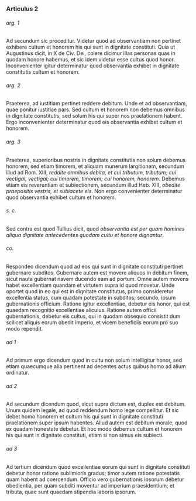 ### Articulus 2

###### arg. 1
Ad secundum sic proceditur. Videtur quod ad observantiam non pertinet exhibere cultum et honorem his qui sunt in dignitate constituti. Quia ut Augustinus dicit, in X de Civ. Dei, colere dicimur illas personas quas in quodam honore habemus, et sic idem videtur esse cultus quod honor. Inconvenienter igitur determinatur quod observantia exhibet in dignitate constitutis cultum et honorem.

###### arg. 2
Praeterea, ad iustitiam pertinet reddere debitum. Unde et ad observantiam, quae ponitur iustitiae pars. Sed cultum et honorem non debemus omnibus in dignitate constitutis, sed solum his qui super nos praelationem habent. Ergo inconvenienter determinatur quod eis observantia exhibet cultum et honorem.

###### arg. 3
Praeterea, superioribus nostris in dignitate constitutis non solum debemus honorem, sed etiam timorem, et aliquam munerum largitionem, secundum illud ad Rom. XIII, *reddite omnibus debita, et cui tributum, tributum; cui vectigal, vectigal; cui timorem, timorem; cui honorem, honorem*. Debemus etiam eis reverentiam et subiectionem, secundum illud Heb. XIII, *obedite praepositis vestris, et subiacete eis*. Non ergo convenienter determinatur quod observantia exhibet cultum et honorem.

###### s. c.
Sed contra est quod Tullius dicit, quod *observantia est per quam homines aliqua dignitate antecedentes quodam cultu et honore dignantur*.

###### co.
Respondeo dicendum quod ad eos qui sunt in dignitate constituti pertinet gubernare subditos. Gubernare autem est movere aliquos in debitum finem, sicut nauta gubernat navem ducendo eam ad portum. Omne autem movens habet excellentiam quandam et virtutem supra id quod movetur. Unde oportet quod in eo qui est in dignitate constitutus, primo consideretur excellentia status, cum quadam potestate in subditos; secundo, ipsum gubernationis officium. Ratione igitur excellentiae, debetur eis honor, qui est quaedam recognitio excellentiae alicuius. Ratione autem officii gubernationis, debetur eis cultus, qui in quodam obsequio consistit dum scilicet aliquis eorum obedit imperio, et vicem beneficiis eorum pro suo modo rependit.

###### ad 1
Ad primum ergo dicendum quod in cultu non solum intelligitur honor, sed etiam quaecumque alia pertinent ad decentes actus quibus homo ad alium ordinatur.

###### ad 2
Ad secundum dicendum quod, sicut supra dictum est, duplex est debitum. Unum quidem legale, ad quod reddendum homo lege compellitur. Et sic debet homo honorem et cultum his qui sunt in dignitate constituti praelationem super ipsum habentes. Aliud autem est debitum morale, quod ex quadam honestate debetur. Et hoc modo debemus cultum et honorem his qui sunt in dignitate constituti, etiam si non simus eis subiecti.

###### ad 3
Ad tertium dicendum quod excellentiae eorum qui sunt in dignitate constituti debetur honor ratione sublimioris gradus; timor autem ratione potestatis quam habent ad coercendum. Officio vero gubernationis ipsorum debetur obedientia, per quam subditi moventur ad imperium praesidentium; et tributa, quae sunt quaedam stipendia laboris ipsorum.

